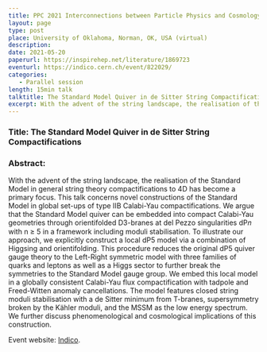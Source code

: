 ```yaml
---
title: PPC 2021 Interconnections between Particle Physics and Cosmology
layout: page
type: post
place: University of Oklahoma, Norman, OK, USA (virtual)
description: 
date: 2021-05-20
paperurl: https://inspirehep.net/literature/1869723
eventurl: https://indico.cern.ch/event/822029/
categories: 
   - Parallel session
length: 15min talk
talktitle: The Standard Model Quiver in de Sitter String Compactifications
excerpt: With the advent of the string landscape, the realisation of the Standard Model in general string theory compactifications to 4D has become a primary focus. This talk concerns novel constructions of the Standard Model in global set-ups of type IIB Calabi-Yau compactifications. We argue that...
---
```


### Title: The Standard Model Quiver in de Sitter String Compactifications

### Abstract:

With the advent of the string landscape, the realisation of the Standard Model in general string theory compactifications to 4D has become a primary focus. This talk concerns novel constructions of the Standard Model in global set-ups of type IIB Calabi-Yau compactifications. We argue that the Standard Model quiver can be embedded into compact Calabi-Yau geometries through orientifolded D3-branes at del Pezzo singularities dP𝑛 with n ≥ 5 in a framework including moduli stabilisation. To illustrate our approach, we explicitly construct a local dP5 model via a combination of Higgsing and orientifolding. This procedure reduces the original dP5 quiver gauge theory to the Left-Right symmetric model with three families of quarks and leptons as well as a Higgs sector to further break the symmetries to the Standard Model gauge group. We embed this local model in a globally consistent Calabi-Yau flux compactification with tadpole and Freed-Witten anomaly cancellations. The model features closed string moduli stabilisation with a de Sitter minimum from T-branes, supersymmetry broken by the Kähler moduli, and the MSSM as the low energy spectrum. We further discuss phenomenological and cosmological implications of this construction.



Event website: [Indico](https://indico.cern.ch/event/822029/).


